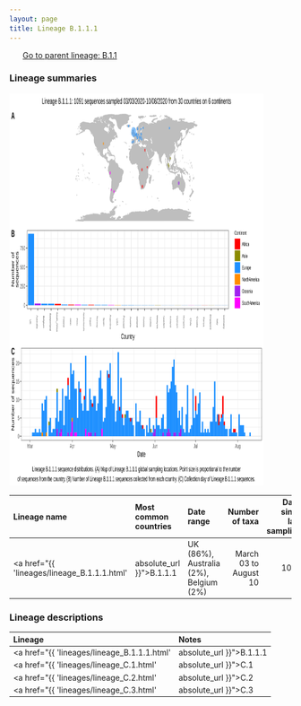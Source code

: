 ```yaml
---
layout: page
title: Lineage B.1.1.1
---
```




<p>
<ul class="actions small">
	 <a href="{{ 'lineages/lineage_B.1.1.html' | absolute_url }}" class="button special fit">Go to parent lineage: B.1.1</a>
</ul>
</p>
<h3> Lineage summaries</h3>

<img src="../assets/images/B.1.1.1.svg" alt="B.1.1.1 lineage summary figure" width="90%" height="700px" />


| Lineage name | Most common countries | Date range | Number of taxa |  Days since last sampling | Known Travel | Recall value |
|:-----|:-----|:-------|-------:|-------:|:---------|--------:|
| <a href="{{ 'lineages/lineage_B.1.1.1.html' | absolute_url }}">B.1.1.1</a> | UK (86%), Australia (2%), Belgium (2%) | March 03 to August 10 | 1091 | Austria to Iceland (2) | 0.99 |

<h3>Lineage descriptions</h3>

| Lineage | Notes |
|:-----|:-----|
| <a href="{{ 'lineages/lineage_B.1.1.1.html' | absolute_url }}">B.1.1.1</a> | UK/ Europe  |
| <a href="{{ 'lineages/lineage_C.1.html' | absolute_url }}">C.1</a> | South African lineage (Alias of B.1.1.1.1) |
| <a href="{{ 'lineages/lineage_C.2.html' | absolute_url }}">C.2</a> | South African lineage (Alias of B.1.1.1.2) |
| <a href="{{ 'lineages/lineage_C.3.html' | absolute_url }}">C.3</a> | English lineage (Alias of B.1.1.1.3) |

